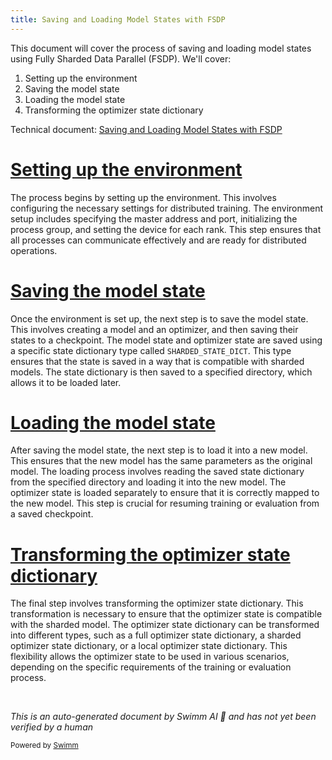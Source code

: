 ```yaml
---
title: Saving and Loading Model States with FSDP
---
```

This document will cover the process of saving and loading model states using Fully Sharded Data Parallel (FSDP). We'll cover:

1. Setting up the environment
2. Saving the model state
3. Loading the model state
4. Transforming the optimizer state dictionary

Technical document: <SwmLink doc-title="Saving and Loading Model States with FSDP">[Saving and Loading Model States with FSDP](/.swm/saving-and-loading-model-states-with-fsdp.eo5dypeg.sw.md)</SwmLink>

# [Setting up the environment](https://app.swimm.io/repos/Z2l0aHViJTNBJTNBcHl0b3JjaC1hdXRvZG9jcy1kZW1vJTNBJTNBU3dpbW0tRGVtbw==/docs/eo5dypeg#saving-and-loading-model-states)

The process begins by setting up the environment. This involves configuring the necessary settings for distributed training. The environment setup includes specifying the master address and port, initializing the process group, and setting the device for each rank. This step ensures that all processes can communicate effectively and are ready for distributed operations.

# [Saving the model state](https://app.swimm.io/repos/Z2l0aHViJTNBJTNBcHl0b3JjaC1hdXRvZG9jcy1kZW1vJTNBJTNBU3dpbW0tRGVtbw==/docs/eo5dypeg#saving-the-model-state)

Once the environment is set up, the next step is to save the model state. This involves creating a model and an optimizer, and then saving their states to a checkpoint. The model state and optimizer state are saved using a specific state dictionary type called `SHARDED_STATE_DICT`. This type ensures that the state is saved in a way that is compatible with sharded models. The state dictionary is then saved to a specified directory, which allows it to be loaded later.

# [Loading the model state](https://app.swimm.io/repos/Z2l0aHViJTNBJTNBcHl0b3JjaC1hdXRvZG9jcy1kZW1vJTNBJTNBU3dpbW0tRGVtbw==/docs/eo5dypeg#loading-the-model-state)

After saving the model state, the next step is to load it into a new model. This ensures that the new model has the same parameters as the original model. The loading process involves reading the saved state dictionary from the specified directory and loading it into the new model. The optimizer state is loaded separately to ensure that it is correctly mapped to the new model. This step is crucial for resuming training or evaluation from a saved checkpoint.

# [Transforming the optimizer state dictionary](https://app.swimm.io/repos/Z2l0aHViJTNBJTNBcHl0b3JjaC1hdXRvZG9jcy1kZW1vJTNBJTNBU3dpbW0tRGVtbw==/docs/eo5dypeg#transforming-optimizer-state-dictionary)

The final step involves transforming the optimizer state dictionary. This transformation is necessary to ensure that the optimizer state is compatible with the sharded model. The optimizer state dictionary can be transformed into different types, such as a full optimizer state dictionary, a sharded optimizer state dictionary, or a local optimizer state dictionary. This flexibility allows the optimizer state to be used in various scenarios, depending on the specific requirements of the training or evaluation process.

&nbsp;

*This is an auto-generated document by Swimm AI 🌊 and has not yet been verified by a human*

<SwmMeta version="3.0.0" repo-id="Z2l0aHViJTNBJTNBcHl0b3JjaC1hdXRvZG9jcy1kZW1vJTNBJTNBU3dpbW0tRGVtbw==" repo-name="pytorch-autodocs-demo"><sup>Powered by [Swimm](https://app.swimm.io/)</sup></SwmMeta>
